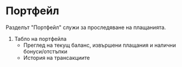 # Портфейл

Разделът "Портфейл" служи за проследяване на плащанията.

1. Табло на портфейла 
   - Преглед на текущ баланс, извършени плащания и налични бонуси/отстъпки
   - История на трансакциите
